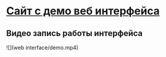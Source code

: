# [Сайт с демо веб интерфейса](https://train-station.vercel.app/)

## Видео запись работы интерфейса
![](web interface/demo.mp4)
